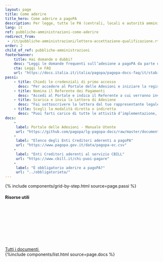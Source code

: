```yaml
---
layout: page
title: Come aderire
title_hero: Come aderire a pagoPA
description: Per legge, tutte le PA (centrali, locali e autorità amministrative indipendenti), i gestori di pubblici servizi e le società a controllo pubblico (non quotate), devono aderire a pagoPA. Usa il Portale delle Adesioni (PdA) per aderire in qualità di Ente creditore.
lang: it
ref: pubbliche-amministrazioni-come-aderire
redirect_from:
 - /it/pubbliche-amministrazioni/lettera-accettazione-qualificazione.rtf
order: 2
child_of_ref: pubbliche-amministrazioni
footerbanner:
    title: Hai domande o dubbi?
    desc: "Leggi le domande frequenti sull’adesione a pagoPA da parte degli Enti Creditori, oppure scrivi a: account@pagopa.it"
    cta: Leggi le FAQ
    url: "https://docs.italia.it/italia/pagopa/pagopa-docs-faq/it/stabile/_docs/FAQ_sezioneC.html"
passi:
    - title: Chiedi le credenziali di primo accesso
      desc: "Per accedere al Portale delle Adesioni e iniziare la registrazione, invia una PEC a <presidio@pec.pagopa.it>."
    - title: Nomina il Referente dei Pagamenti
      desc: "Accedi al Portale e indica il Referente a cui verranno inviate le credenziali per l’accesso vero e proprio."
    - title: Scarica e invia la Lettera di Adesione
      desc: "Fai sottoscrivere la lettera dal tuo rappresentante legale e inviala tramite l’apposita funzione all’interno del Portale."
    - title: Scegli la modalità diretta o indiretta
      desc: "Puoi farti carico di tutte le attività d’implementazione, oppure nominare un [Intermediario o Partner tecnologico](../partner-intermediari/)."
docs: 
    -
     label: Portale delle Adesioni - Manuale Utente
     url: "https://github.com/pagopa/lg-pagopa-docs/raw/master/documentazione_tecnica_collegata/adesione/"
    -
     label: "Elenco degli Enti Creditori aderenti a pagoPA"
     url: "https://www.pagopa.gov.it/data/pagopa-ec.csv"
    -
     label: "Enti Creditori aderenti al servizio CBILL"
     url: "https://www.cbill.it/chi-puoi-pagare"
    -
     label: "È obbligatorio aderire a pagoPA?"
     url: "../obbligatorieta/"
---
```



{% include components/grid-by-step.html source=page.passi %}

<div class="d-flex align-items-center heading-border-bottom my-4">
  <h4>Risorse utili</h4>
  <div class="ml-auto">
    <a href="../documentazione/" class="read-more" title="Vedi tutti i documenti">
      <span class="text">Tutti i documenti</span>
      <svg class="icon">
          <use xlink:href="/assets/bootstrap-italia/dist/svg/sprite.svg#it-arrow-right" /></use>
      </svg>
    </a>
  </div>
</div>
{%include components/list.html
          source=page.docs
          %}



